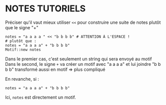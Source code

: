 NOTES TUTORIELS
===============


Préciser qu'il vaut mieux utiliser `<<` pour construire une suite de
notes plutôt que le signe "+"

    notes = "a a a a " << "b b b b" # ATTENTION À L'ESPACE !
    # plutôt que : 
    notes = "a a a a" + "b b b b"
    Motif::new notes
    
Dans le premier cas, c'est seulement un string qui sera envoyé au motif
Dans le second, le signe `+` va créer un motif avec "a a a a" et lui joindre "b b b b" transformé aussi en motif => plus compliqué

En revanche, si :

    notes = "a a a a" + "b b b b"

Ici, `notes` est directement un motif.